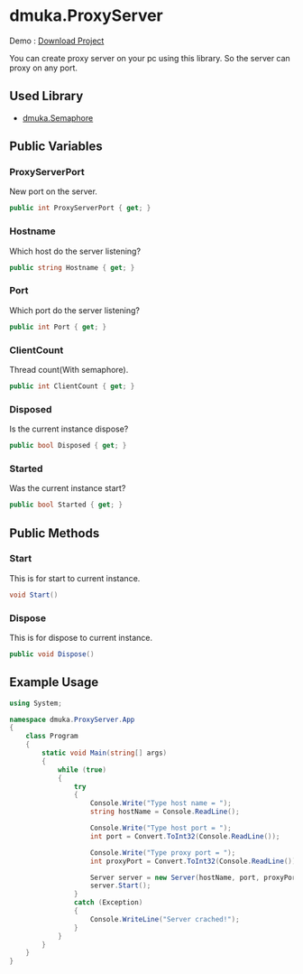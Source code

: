 # dmuka.ProxyServer

Demo : [Download Project](https://github.com/muhammet-kandemir-95/dmuka.ProxyServer/archive/master.zip)

 You can create proxy server on your pc using this library. So the server can proxy on any port.

## Used Library
* [dmuka.Semaphore](https://github.com/muhammet-kandemir-95/dmuka.Semaphore)

## Public Variables

### ProxyServerPort
 New port on the server.
```csharp
public int ProxyServerPort { get; }
```

### Hostname
 Which host do the server listening? 
```csharp
public string Hostname { get; }
```

### Port
 Which port do the server listening? 
```csharp
public int Port { get; }
```

### ClientCount
 Thread count(With semaphore).
```csharp
public int ClientCount { get; }
```

### Disposed
 Is the current instance dispose?
```csharp
public bool Disposed { get; }
```

### Started
 Was the current instance start?
```csharp
public bool Started { get; }
```

## Public Methods

### Start
 This is for start to current instance.
```csharp
void Start()
```

### Dispose
 This is for dispose to current instance.
```csharp
public void Dispose()
```

## Example Usage

```csharp
using System;

namespace dmuka.ProxyServer.App
{
    class Program
    {
        static void Main(string[] args)
        {
            while (true)
            {
                try
                {
                    Console.Write("Type host name = ");
                    string hostName = Console.ReadLine();

                    Console.Write("Type host port = ");
                    int port = Convert.ToInt32(Console.ReadLine());

                    Console.Write("Type proxy port = ");
                    int proxyPort = Convert.ToInt32(Console.ReadLine());

                    Server server = new Server(hostName, port, proxyPort, coreCount: 100);
                    server.Start();
                }
                catch (Exception)
                {
                    Console.WriteLine("Server crached!");
                }
            }
        }
    }
}
```
